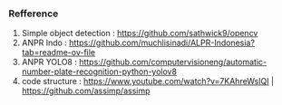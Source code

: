 ### Refference 
1. Simple object detection : https://github.com/sathwick9/opencv
1. ANPR Indo : https://github.com/muchlisinadi/ALPR-Indonesia?tab=readme-ov-file
1. ANPR YOLO8 : https://github.com/computervisioneng/automatic-number-plate-recognition-python-yolov8
2. code structure : https://www.youtube.com/watch?v=7KAhreWsIQI | https://github.com/assimp/assimp